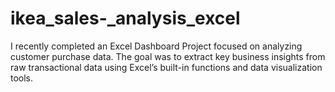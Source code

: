 # ikea_sales-_analysis_excel
I recently completed an Excel Dashboard Project focused on analyzing customer purchase data. The goal was to extract key business insights from raw transactional data using Excel’s built-in functions and data visualization tools.
